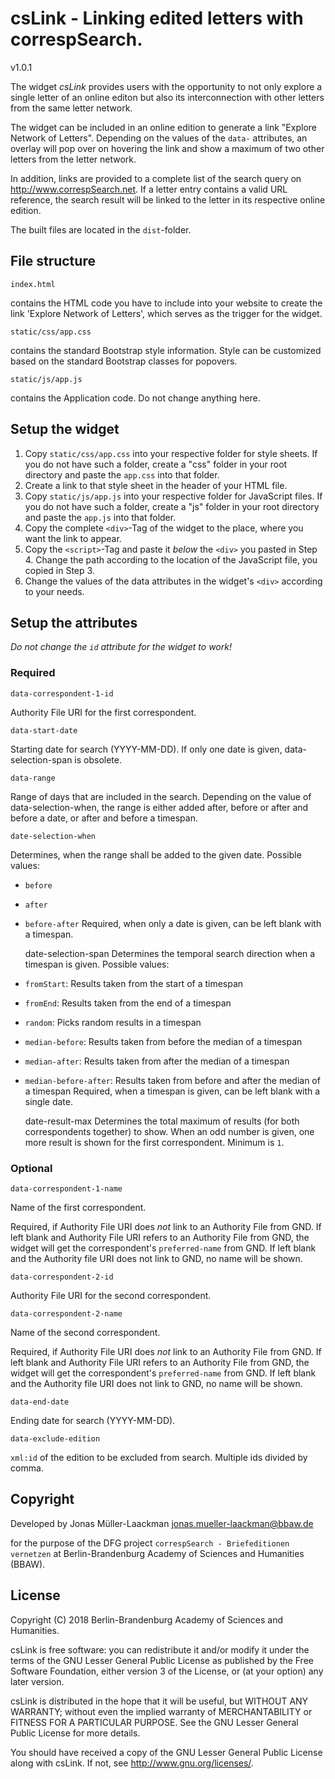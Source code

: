 # csLink - Linking edited letters with correspSearch.
v1.0.1

The widget _csLink_ provides users with the opportunity
to not only explore a single letter of an online editon but also its interconnection
with other letters from the same letter network.

The widget can be included in an online edition to generate a link "Explore Network of Letters".
Depending on the values of the `data-` attributes, an overlay will pop over on
hovering the link and show a maximum of two other letters from the letter network.

In addition, links are provided to a complete list of the search query on <http://www.correspSearch.net>.
If a letter entry contains a valid URL reference, the search result will be linked
to the letter in its respective online edition.

The built files are located in the `dist`-folder.

## File structure

    index.html
contains the HTML code you have to include into your website
to create the link 'Explore Network of Letters', which serves
as the trigger for the widget.

    static/css/app.css
contains the standard Bootstrap style information. Style can be customized
based on the standard Bootstrap classes for popovers.

    static/js/app.js
contains the Application code. Do not change anything here.

## Setup the widget

1. Copy `static/css/app.css` into your respective folder for style sheets.
If you do not have such a folder, create a "css" folder in your root
directory and paste the `app.css` into that folder.
2. Create a link to that style sheet in the header of your HTML file.
3. Copy `static/js/app.js` into your respective folder for JavaScript files.
If you do not have such a folder, create a "js" folder in your root
directory and paste the `app.js` into that folder.
4. Copy the complete `<div>`-Tag of the widget to the place, where you want
the link to appear.
5. Copy the `<script>`-Tag and paste it _below_ the `<div>` you pasted in Step 4.
Change the path according to the location of the JavaScript file, you copied in Step 3.
6. Change the values of the data attributes in the widget's `<div>` according
to your needs.

## Setup the attributes
_Do not change the `id` attribute for the widget to work!_

### Required
    data-correspondent-1-id
Authority File URI for the first correspondent.

    data-start-date
Starting date for search (YYYY-MM-DD). If only one date is given, data-selection-span
is obsolete.

    data-range
Range of days that are included in the search. Depending on the value of data-selection-when,
the range is either added after, before or after and before a date, or after and before a timespan.

    date-selection-when
Determines, when the range shall be added to the given date. Possible values:
* `before`
* `after`
* `before-after`
Required, when only a date is given, can be left blank with a timespan.

    date-selection-span
Determines the temporal search direction when a timespan is given. Possible values:
* `fromStart`: Results taken from the start of a timespan
* `fromEnd`: Results taken from the end of a timespan
* `random`: Picks random results in a timespan
* `median-before`: Results taken from before the median of a timespan
* `median-after`: Results taken from after the median of a timespan
* `median-before-after`: Results taken from before and after the median of a timespan
Required, when a timespan is given, can be left blank with a single date.

    date-result-max
Determines the total maximum of results (for both correspondents together) to show.
When an odd number is given, one more result is shown for the first correspondent.
Minimum is `1`.

### Optional
    data-correspondent-1-name
Name of the first correspondent.

Required, if Authority File URI does _not_ link to an Authority File from GND.
If left blank and Authority File URI refers to an Authority File from GND,
the widget will get the correspondent's `preferred-name` from GND.
If left blank and the Authority file URI does not link to GND, no name will be shown.

    data-correspondent-2-id
Authority File URI for the second correspondent.

    data-correspondent-2-name
Name of the second correspondent.

Required, if Authority File URI does _not_ link to an Authority File from GND.
If left blank and Authority File URI refers to an Authority File from GND,
the widget will get the correspondent's `preferred-name` from GND.
If left blank and the Authority file URI does not link to GND, no name will be shown.

    data-end-date
Ending date for search (YYYY-MM-DD).

    data-exclude-edition
`xml:id` of the edition to be excluded from search. Multiple ids divided by comma.

## Copyright
Developed by
Jonas Müller-Laackman
jonas.mueller-laackman@bbaw.de

for the purpose of the DFG project
`correspSearch - Briefeditionen vernetzen`
at Berlin-Brandenburg Academy of Sciences and Humanities (BBAW).

## License

Copyright (C) 2018 Berlin-Brandenburg Academy of Sciences and Humanities.

csLink is free software: you can redistribute it and/or modify
it under the terms of the GNU Lesser General Public License as published by
the Free Software Foundation, either version 3 of the License, or
(at your option) any later version.

csLink is distributed in the hope that it will be useful,
but WITHOUT ANY WARRANTY; without even the implied warranty of
MERCHANTABILITY or FITNESS FOR A PARTICULAR PURPOSE.  See the
GNU Lesser General Public License for more details.

You should have received a copy of the GNU Lesser General Public License
along with csLink.  If not, see <http://www.gnu.org/licenses/>.
